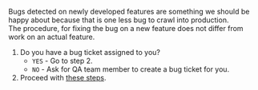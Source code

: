 Bugs detected on newly developed features are something we should be happy about because that is one less bug to crawl into production.  
The procedure, for fixing the bug on a new feature does not differ from work on an actual feature. 

1. Do you have a bug ticket assigned to you?
    - `YES` - Go to step 2.
    - `NO` - Ask for QA team member to create a bug ticket for you.
2. Proceed with [these steps](Working-on-a-new-feature).